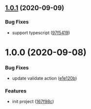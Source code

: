 ## [1.0.1](https://github.com/yugasun/github-actions-starter/compare/v1.0.0...v1.0.1) (2020-09-09)


### Bug Fixes

* support typescript ([97f5419](https://github.com/yugasun/github-actions-starter/commit/97f5419eae2a5d9432ec5fcbe3c85a3e08f82098))

# 1.0.0 (2020-09-08)

### Bug Fixes

- update validate action ([e1e120b](https://github.com/yugasun/github-actions-starter/commit/e1e120b8be4c5d64bca90d1037addabcddd62840))

### Features

- init project ([167f98c](https://github.com/yugasun/github-actions-starter/commit/167f98caaf435db7906f03f9399b4c571aca5c59))
